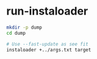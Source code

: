# run-instaloader

```sh
mkdir -p dump
cd dump

# Use --fast-update as see fit
instaloader +../args.txt target
```
